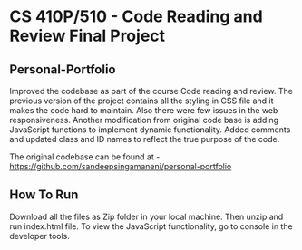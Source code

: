 # CS 410P/510 - Code Reading and Review Final Project

## Personal-Portfolio

Improved the codebase as part of the course Code reading and review. The previous version of the project contains all the styling in CSS file and it makes the code hard to maintain. Also there were few issues in the web responsiveness. Another modification from original code base is adding JavaScript functions to implement dynamic functionality. Added comments and updated class and ID names to reflect the true purpose of the code. 

The original codebase can be found at - https://github.com/sandeepsingamaneni/personal-portfolio

## How To Run

Download all the files as Zip folder in your local machine. Then unzip and run index.html file. To view the JavaScript functionality, go to console in the developer tools.


